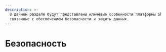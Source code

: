 ```yaml
---
description: >-
  В данном разделе будут представлены ключевые особенности платформы Sherpa RPA,
  связанные с обеспечением безопасности и защиты данных.
---
```


# Безопасность

